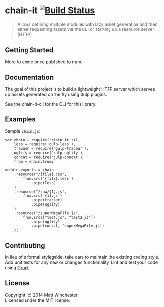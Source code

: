 # chain-it [![Build Status](https://secure.travis-ci.org/mwinche/chain-it.png?branch=master)](http://travis-ci.org/mwinche/chain-it)

> Allows defining multiple modules with lazy asset generation and then either requesting assets via the CLI or starting up a resource server (HTTP)


## Getting Started

More to come once published to npm.

## Documentation

The goal of this project is to build a lightweight HTTP server which serves up assets generated on the fly using Gulp plugins.

See the chain-it-cli for the CLI for this library.


## Examples

Sample `chain.js`:

	var chain = require('chain-it')(),
    	less = require('gulp-less'),
    	tracuer = require('gulp-traceur'),
    	uglify = require('gulp-uglify'),
    	concat = require('gulp-concat'),
    	from = chain.from;
    
    module.exports = chain
    	.resource("/{file}.css",
    		from.src('{file}.less')
    			.pipe(less)
    	)
    	.resource("/raw/{1}.js",
    		from.src("{1}.js")
    			.pipe(tracuer)
    			.pipe(uglify)
    	)
    	.resource("/superMegaFile.js",
    		from.src(["test.js", "test2.js"])
    			.pipe(uglify)
    			.pipe(concat, 'superMegaFile.js')
    	);



## Contributing

In lieu of a formal styleguide, take care to maintain the existing coding style. Add unit tests for any new or changed functionality. Lint and test your code using [Grunt](http://gruntjs.com).


## License

Copyright (c) 2014 Matt Winchester  
Licensed under the MIT license.
